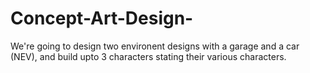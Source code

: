 # Concept-Art-Design-
We're going to design two environent designs with a garage and a car (NEV), and build upto 3 characters stating their various characters.
